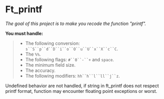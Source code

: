 # Ft_printf

_The goal of this project is to make you recode the function "printf"._

__You must handle:__
> - The following conversion: `s``S``p``d``D``i``o``O``u``U``x``X``c``C`.
> - The `%%`.
> - The following flags: `#``0``-``+` and `space`.
> - The minimum field size.
> - The accuracy.
> - The following modifiers: `hh``h``l``ll``j``z`.

Undefined behavior are not handled, if string in ft_printf does not respect printf format, function may encounter floating point exceptions or worst.
